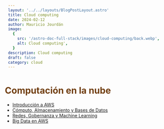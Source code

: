 ```yaml
---
layout: '../../layouts/BlogPostLayout.astro'
title: Cloud computing
date: 2024-02-12
author: Mauricio Jourdán
image:
  {
    src: '/astro-doc-full-stack/images/cloud-computing/back.webp',
    alt: Cloud computing',
  }
description: Cloud computing
draft: false
category: cloud
---
```


# Computación en la nube

- [Introducción a AWS](/astro-doc-full-stack/blog/cloud-computing/intro-aws)
- [Cómputo, Almacenamiento y Bases de Datos](/astro-doc-full-stack/blog/cloud-computing/intro-computo)
- [Redes, Gobernanza y Machine Learning](/astro-doc-full-stack/blog/cloud-computing/intro-redes)
- [Big Data en AWS](/astro-doc-full-stack/blog/cloud-computing/big-data)

<style>
  h1 { color: #713f12; }
  h2 { color: #2563eb; }
  h3 { color: #a855f7; }
  img {
    width: 100%;
    height: 100%;
    object-fit: cover;
  }
  img[alt="Nest Inyección de dependencias."] {
  max-width:  400px;
  margin: 0 auto;
  display: block;
  }
  pre {
    padding: 10px;
  }
</style>


